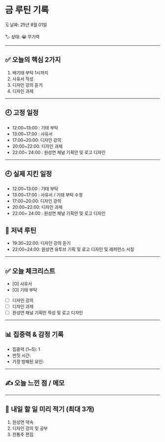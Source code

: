# 금 루틴 기록

🗓 날짜: 25년 8월 01일

🏷 상태:  😭 무기력

---

## ✅ 오늘의 핵심 2가지
1. 배기태 부탁 1시까지
2. 사유서 작성
3. 디자인 강의 듣기
4. 디자인 과제

---

## 🕘 고정 일정
- 12:00~13:00 : 기태 부탁
- 13:00~17:00 : 사유서   
- 17:00~20:00: 디자인 강의
- 20:00~22:00: 디자인 과제
- 22:00~ 24:00 : 원성연 채널 기획안 및 로고 디자인 

---
## 🕘 실제 지킨 일정
- 12:00~13:00 : 기태 부탁
- 13:00~17:00 : 사유서  / 기태 부탁 수정 
- 17:00~20:00: 디자인 강의
- 20:00~22:00: 디자인 과제
- 22:00~ 24:00 : 원성연 채널 기획안 및 로고 디자인 



## 🌙 저녁 루틴
- 19:30~22:00: 디자인 강의 듣기
- 22:00~24:00: 원성연 유투브 기획 및 로고 디자인 및 레퍼런스 서칭


---

## ✅ 오늘 체크리스트
- [O] 사유서
- [O] 기태 부탁
- [ ] 디자인 강의
- [ ] 디자인 과제
- [ ] 원성연 채널 기획안 작성 및 로고 디자인

---

## 📊 집중력 & 감정 기록
- 집중력 (1~5): 1
- 딴짓 시간: 
- 가장 방해된 요인: 

---

## ✍️ 오늘 느낀 점 / 메모

> 

---

## 📌 내일 할 일 미리 적기 (최대 3개)
1. 원성연 약속
2. 디자인 강의 및 공부
3. 전통주 편집
